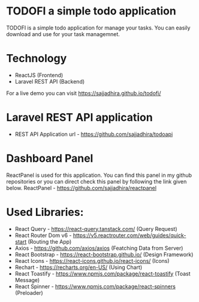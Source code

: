 # TODOFI a simple todo application

TODOFI is a simple todo application for manage your tasks. You can easily download and use for your task managemnet.

# Technology

- ReactJS (Frontend)
- Laravel REST API (Backend)

For a live demo you can visit https://sajjadhira.github.io/todofi/

# Laravel REST API application

- REST API Application url - https://github.com/sajjadhira/todoapi

# Dashboard Panel

ReactPanel is used for this application. You can find this panel in my github repositories or you can direct check this panel
by following the link given below.
ReactPanel - https://github.com/sajjadhira/reactpanel

# Used Libraries:

- React Query - https://react-query.tanstack.com/ (Query Request)
- React Router Dom v6 - https://v5.reactrouter.com/web/guides/quick-start (Routing the App)
- Axios - https://github.com/axios/axios (Featching Data from Server)
- React Bootstrap - https://react-bootstrap.github.io/ (Design Framework)
- React Icons - https://react-icons.github.io/react-icons/ (Icons)
- Rechart - https://recharts.org/en-US/ (Using Chart)
- React Toastify - https://www.npmjs.com/package/react-toastify (Toast Message)
- React Spinner - https://www.npmjs.com/package/react-spinners (Preloader)
